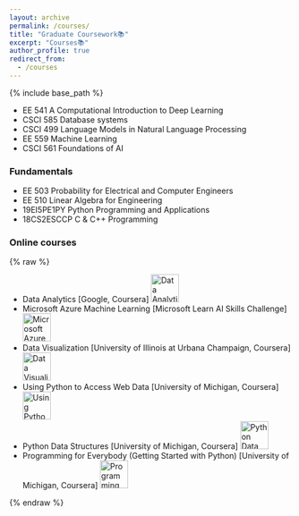 ```yaml
---
layout: archive
permalink: /courses/
title: "Graduate Coursework📚"
excerpt: "Courses📚"
author_profile: true
redirect_from: 
  - /courses
---
```

{% include base_path %}
<!-- Graduate Coursework:  -->

* EE 541   A Computational Introduction to Deep Learning
* CSCI 585 Database systems
* CSCI 499 Language Models in Natural Language Processing
* EE 559   Machine Learning
* CSCI 561 Foundations of AI

### Fundamentals
* EE 503  Probability for Electrical and Computer Engineers
* EE 510  Linear Algebra for Engineering
* 19EI5PE1PY Python Programming and Applications
* 18CS2ESCCP C & C++ Programming


### Online courses
{% raw %}
<div class="course-list">
  <ul>
    <li>Data Analytics [Google, Coursera]
      <img src="Google Data Analytics.jpg" alt="Data Analytics Certificate" style="width: 50px; cursor: pointer;" onclick="openModal(this.src);">
    </li>
    <li>Microsoft Azure Machine Learning [Microsoft Learn AI Skills Challenge]
      <img src="gluck.png" alt="Microsoft Azure ML Certificate" style="width: 50px; cursor: pointer;" onclick="openModal(this.src);">
    </li>
            <li>Data Visualization [University of Illinois at Urbana Champaign, Coursera]
      <img src="uiuc_cou.png" alt="Data Visualization Certificate" style="width: 50px; cursor: pointer;" onclick="openModal(this.src);">
    </li>
        <li>Using Python to Access Web Data [University of Michigan, Coursera]
      <img src="umich_2.png" alt="Using Python to Access Web Data Certificate" style="width: 50px; cursor: pointer;" onclick="openModal(this.src);">
    </li>
        <li>Python Data Structures [University of Michigan, Coursera]
      <img src="umich_3.png" alt="Python Data Structures Certificate" style="width: 50px; cursor: pointer;" onclick="openModal(this.src);">
    </li>
     <li>Programming for Everybody (Getting Started with Python) [University of Michigan, Coursera]
      <img src="umich_1.png" alt="Programming for Everybody Certificate" style="width: 50px; cursor: pointer;" onclick="openModal(this.src);">
    </li>
  </ul>
</div>
<div id="myModal" class="modal">
  <span class="close">&times;</span>
  <img class="modal-content" id="img01">
  <div id="caption"></div>
</div>
{% endraw %}
<style>
.modal {
  display: none;
  position: fixed;
  z-index: 1000;
  padding-top: 100px;
  left: 0;
  top: 0;
  width: 100%;
  height: 100%;
  overflow: auto;
  background-color: rgb(0,0,0);
  background-color: rgba(0,0,0,0.9);
}
.modal-content {
  margin: auto;
  display: block;
  width: 80%;
  max-width: 700px;
}
.close {
  position: absolute;
  top: 15px;
  right: 35px;
  color: #f1f1f1;
  font-size: 40px;
  font-weight: bold;
  transition: 0.3s;
}
.close:hover,
.close:focus {
  color: #bbb;
  text-decoration: none;
  cursor: pointer;
}
</style>
<script>
function openModal(src) {
  document.getElementById('img01').src = src;
  document.getElementById('myModal').style.display = "block";
}
// Get the <span> element that closes the modal
var span = document.getElementsByClassName("close")[0];
// When the user clicks on <span> (x), close the modal
span.onclick = function() {
  document.getElementById('myModal').style.display = "none";
}
</script>
